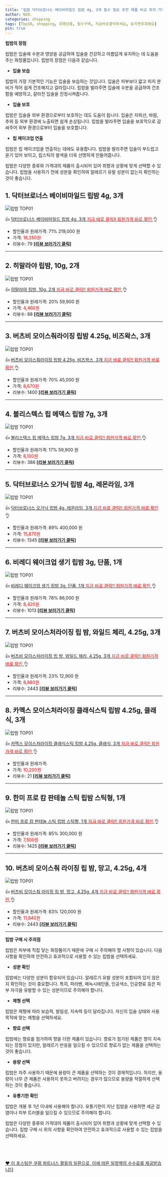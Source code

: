```yaml
---
title: "립밤 닥터브로너스 베이비마일드 립밤 4g, 3개 필수 필요 추천 제품 비교 최저 가격 비교 장점 구매 후기 구매평"
author: NEO.
categories: shopping
tags: [Top10, shopping, 유행상품, 필수구매, 지금바로클릭하세요, 놓치면후회해요]
pin: true
---
```

**립밤의 장점**

립밤은 입술에 수분과 영양을 공급하여 입술을 건강하고 아름답게 유지하는 데 도움을 주는 화장품입니다. 립밤의 장점은 다음과 같습니다.

* **입술 보습**

립밤의 가장 기본적인 기능은 입술을 보습하는 것입니다. 입술은 피부보다 얇고 피지 분비가 적어 쉽게 건조해지고 갈라집니다. 립밤을 발라주면 입술에 수분을 공급하여 건조함을 예방하고, 갈라진 입술을 진정시켜줍니다.

* **입술 보호**

립밤은 입술을 외부 환경으로부터 보호하는 데도 도움이 됩니다. 입술은 자외선, 바람, 추위 등 외부 환경에 노출되면 쉽게 손상됩니다. 립밤을 발라주면 입술을 보호막으로 감싸주어 외부 환경으로부터 입술을 보호합니다.

* **립 메이크업 연출**

립밤은 립 메이크업을 연출하는 데에도 유용합니다. 립밤을 발라주면 입술이 부드럽고 윤기 있어 보이고, 립스틱의 발색을 더욱 선명하게 만들어줍니다.

립밤은 다양한 종류와 가격대의 제품이 출시되어 있어 취향과 상황에 맞게 선택할 수 있습니다. 립밤을 사용하기 전에 성분을 확인하여 알레르기 유발 성분이 없는지 확인하는 것이 좋습니다.

   

## 1. 닥터브로너스 베이비마일드 립밤 4g, 3개

![립밤 TOP01](https://thumbnail6.coupangcdn.com/thumbnails/remote/490x490ex/image/retail/images/33248569553234-cb4773e9-a5ed-477d-a3b5-a9e56d8ead1a.jpg)


👍 [닥터브로너스 베이비마일드 립밤 4g, 3개 <font color=red> 지금 바로 클릭!! 회원가격 바로 확인 </font> ](https://link.coupang.com/re/AFFSDP?lptag=AF3617701&subid=GithubCoopas&pageKey=130666514&traceid=V0-153&itemId=19167892434&vendorItemId=70229782118) 👌 


- 할인율과 원래가격: 71%  219,000   원
- 가격: <span style='color:red'>16,350원</span>
- 리뷰수: 79  [**[리뷰 보러가기 클릭]**](https://link.coupang.com/re/AFFSDP?lptag=AF3617701&subid=GithubCoopas&pageKey=130666514&traceid=V0-153&itemId=19167892434&vendorItemId=70229782118)

---


   

## 2. 히말라야 립밤, 10g, 2개

![립밤 TOP01](https://thumbnail8.coupangcdn.com/thumbnails/remote/490x490ex/image/product/image/vendoritem/2019/06/12/3011049552/2e185311-53d9-4b13-922c-cae2fc0a7b4a.jpg)


👍 [히말라야 립밤, 10g, 2개 <font color=red> 지금 바로 클릭!! 회원가격 바로 확인 </font> ](https://link.coupang.com/re/AFFSDP?lptag=AF3617701&subid=GithubCoopas&pageKey=120680&traceid=V0-153&itemId=8040718&vendorItemId=3011049552) 👌 


- 할인율과 원래가격: 20%  59,900   원
- 가격: <span style='color:red'>4,460원</span>
- 리뷰수: 88  [**[리뷰 보러가기 클릭]**](https://link.coupang.com/re/AFFSDP?lptag=AF3617701&subid=GithubCoopas&pageKey=120680&traceid=V0-153&itemId=8040718&vendorItemId=3011049552)

---


   

## 3. 버츠비 모이스춰라이징 립밤 4.25g, 비즈왁스, 3개

![립밤 TOP01](https://thumbnail10.coupangcdn.com/thumbnails/remote/490x490ex/image/retail/images/3047175928522482-47c5c5ac-02a0-4761-af6b-eebdc693a820.jpg)


👍 [버츠비 모이스춰라이징 립밤 4.25g, 비즈왁스, 3개 <font color=red> 지금 바로 클릭!! 회원가격 바로 확인 </font> ](https://link.coupang.com/re/AFFSDP?lptag=AF3617701&subid=GithubCoopas&pageKey=6342739001&traceid=V0-153&itemId=19176026326&vendorItemId=80570099639) 👌 


- 할인율과 원래가격: 70%  45,000   원
- 가격: <span style='color:red'>8,670원</span>
- 리뷰수: 1400  [**[리뷰 보러가기 클릭]**](https://link.coupang.com/re/AFFSDP?lptag=AF3617701&subid=GithubCoopas&pageKey=6342739001&traceid=V0-153&itemId=19176026326&vendorItemId=80570099639)

---


   

## 4. 블리스텍스 립 메덱스 립밤 7g, 3개

![립밤 TOP01](https://thumbnail6.coupangcdn.com/thumbnails/remote/490x490ex/image/retail/images/1059104312183562-f3613307-6d36-4d37-b5e7-f9ea8f57c758.jpg)


👍 [블리스텍스 립 메덱스 립밤 7g, 3개 <font color=red> 지금 바로 클릭!! 회원가격 바로 확인 </font> ](https://link.coupang.com/re/AFFSDP?lptag=AF3617701&subid=GithubCoopas&pageKey=7694177901&traceid=V0-153&itemId=19167891924&vendorItemId=5604254659) 👌 


- 할인율과 원래가격: 17%  59,900   원
- 가격: <span style='color:red'>8,100원</span>
- 리뷰수: 386  [**[리뷰 보러가기 클릭]**](https://link.coupang.com/re/AFFSDP?lptag=AF3617701&subid=GithubCoopas&pageKey=7694177901&traceid=V0-153&itemId=19167891924&vendorItemId=5604254659)

---


   

## 5. 닥터브로너스 오가닉 립밤 4g, 레몬라임, 3개

![립밤 TOP01](https://thumbnail9.coupangcdn.com/thumbnails/remote/490x490ex/image/retail/images/4921241179843054-9a886cfe-b336-495e-842c-adfd181a3294.jpg)


👍 [닥터브로너스 오가닉 립밤 4g, 레몬라임, 3개 <font color=red> 지금 바로 클릭!! 회원가격 바로 확인 </font> ](https://link.coupang.com/re/AFFSDP?lptag=AF3617701&subid=GithubCoopas&pageKey=130666514&traceid=V0-153&itemId=2245619797&vendorItemId=70243043355) 👌 


- 할인율과 원래가격: 89%  400,000   원
- 가격: <span style='color:red'>15,870원</span>
- 리뷰수: 1345  [**[리뷰 보러가기 클릭]**](https://link.coupang.com/re/AFFSDP?lptag=AF3617701&subid=GithubCoopas&pageKey=130666514&traceid=V0-153&itemId=2245619797&vendorItemId=70243043355)

---


   

## 6. 비레디 웨이크업 생기 립밤 3g, 단품, 1개

![립밤 TOP01](https://thumbnail8.coupangcdn.com/thumbnails/remote/490x490ex/image/retail/images/2023/06/27/10/7/4ccf3849-c7e1-4aeb-83a1-c5d4a74edb52.jpg)


👍 [비레디 웨이크업 생기 립밤 3g, 단품, 1개 <font color=red> 지금 바로 클릭!! 회원가격 바로 확인 </font> ](https://link.coupang.com/re/AFFSDP?lptag=AF3617701&subid=GithubCoopas&pageKey=7201363235&traceid=V0-153&itemId=18203875038&vendorItemId=86396186605) 👌 


- 할인율과 원래가격: 78%  86,000   원
- 가격: <span style='color:red'>8,420원</span>
- 리뷰수: 1013  [**[리뷰 보러가기 클릭]**](https://link.coupang.com/re/AFFSDP?lptag=AF3617701&subid=GithubCoopas&pageKey=7201363235&traceid=V0-153&itemId=18203875038&vendorItemId=86396186605)

---


   

## 7. 버츠비 모이스처라이징 립 밤, 와일드 체리, 4.25g, 3개

![립밤 TOP01](https://thumbnail6.coupangcdn.com/thumbnails/remote/490x490ex/image/retail/images/f3f447cf-312a-4585-a581-4f44d43617466103752342525403427.png)


👍 [버츠비 모이스처라이징 립 밤, 와일드 체리, 4.25g, 3개 <font color=red> 지금 바로 클릭!! 회원가격 바로 확인 </font> ](https://link.coupang.com/re/AFFSDP?lptag=AF3617701&subid=GithubCoopas&pageKey=6342739001&traceid=V0-153&itemId=20086916814&vendorItemId=86604323477) 👌 


- 할인율과 원래가격: 23%  12,900   원
- 가격: <span style='color:red'>8,880원</span>
- 리뷰수: 2443  [**[리뷰 보러가기 클릭]**](https://link.coupang.com/re/AFFSDP?lptag=AF3617701&subid=GithubCoopas&pageKey=6342739001&traceid=V0-153&itemId=20086916814&vendorItemId=86604323477)

---


   

## 8. 카멕스 모이스처라이징 클래식스틱 립밤 4.25g, 클래식, 3개

![립밤 TOP01](https://thumbnail8.coupangcdn.com/thumbnails/remote/490x490ex/image/retail/images/3224913707019109-3ee89e37-a1e8-4e79-aa03-835f406b638f.jpg)


👍 [카멕스 모이스처라이징 클래식스틱 립밤 4.25g, 클래식, 3개 <font color=red> 지금 바로 클릭!! 회원가격 바로 확인 </font> ](https://link.coupang.com/re/AFFSDP?lptag=AF3617701&subid=GithubCoopas&pageKey=2335357598&traceid=V0-153&itemId=2071305189&vendorItemId=80858296943) 👌 


- 할인율과 원래가격: 
- 가격: <span style='color:red'>10,200원</span>
- 리뷰수: 21  [**[리뷰 보러가기 클릭]**](https://link.coupang.com/re/AFFSDP?lptag=AF3617701&subid=GithubCoopas&pageKey=2335357598&traceid=V0-153&itemId=2071305189&vendorItemId=80858296943)

---


   

## 9. 한미 프로 캄 판테놀 스틱 립밤 스틱형, 1개

![립밤 TOP01](https://thumbnail6.coupangcdn.com/thumbnails/remote/490x490ex/image/vendor_inventory/0e9a/0f1cc614ea24436e3cdb194849d27a96e8a8eb23e1ce3e5a883b61e03713.jpg)


👍 [한미 프로 캄 판테놀 스틱 립밤 스틱형, 1개 <font color=red> 지금 바로 클릭!! 회원가격 바로 확인 </font> ](https://link.coupang.com/re/AFFSDP?lptag=AF3617701&subid=GithubCoopas&pageKey=7677852862&traceid=V0-153&itemId=20499571664&vendorItemId=87577497934) 👌 


- 할인율과 원래가격: 85%  300,000   원
- 가격: <span style='color:red'>7,500원</span>
- 리뷰수: 1425  [**[리뷰 보러가기 클릭]**](https://link.coupang.com/re/AFFSDP?lptag=AF3617701&subid=GithubCoopas&pageKey=7677852862&traceid=V0-153&itemId=20499571664&vendorItemId=87577497934)

---


   

## 10. 버츠비 모이스춰 라이징 립 밤, 망고, 4.25g, 4개

![립밤 TOP01](https://thumbnail10.coupangcdn.com/thumbnails/remote/490x490ex/image/retail/images/db797e21-7561-47e3-b69b-a6404bde2fab973009082960536310.png)


👍 [버츠비 모이스춰 라이징 립 밤, 망고, 4.25g, 4개 <font color=red> 지금 바로 클릭!! 회원가격 바로 확인 </font> ](https://link.coupang.com/re/AFFSDP?lptag=AF3617701&subid=GithubCoopas&pageKey=6342739001&traceid=V0-153&itemId=20086889997&vendorItemId=86604320064) 👌 


- 할인율과 원래가격: 83%  120,000   원
- 가격: <span style='color:red'>11,840원</span>
- 리뷰수: 2443  [**[리뷰 보러가기 클릭]**](https://link.coupang.com/re/AFFSDP?lptag=AF3617701&subid=GithubCoopas&pageKey=6342739001&traceid=V0-153&itemId=20086889997&vendorItemId=86604320064)

---
**립밤 구매 시 주의점**

립밤은 피부에 직접 닿는 화장품이기 때문에 구매 시 주의해야 할 사항이 있습니다. 다음 사항을 확인하여 안전하고 효과적으로 사용할 수 있는 립밤을 선택하세요.

* **성분 확인**

립밤에는 다양한 성분이 함유되어 있습니다. 알레르기 유발 성분이 포함되어 있지 않은지 확인하는 것이 중요합니다. 특히, 파라벤, 페녹시에탄올, 인공색소, 인공향료 등은 피부 자극을 유발할 수 있는 성분이므로 주의해야 합니다.

* **제형 선택**

립밤은 제형에 따라 보습력, 발림성, 지속력 등이 달라집니다. 자신의 입술 상태와 사용 목적에 맞는 제형을 선택하세요.

* **향료 선택**

립밤에는 향료를 첨가하여 향을 더한 제품이 있습니다. 향료가 첨가된 제품은 향이 지속되는 장점이 있지만, 알레르기 반응을 일으킬 수 있으므로 향료가 없는 제품을 선택하는 것이 좋습니다.

* **용량 선택**

립밤은 자주 사용하기 때문에 용량이 큰 제품을 선택하는 것이 경제적입니다. 하지만, 용량이 너무 큰 제품은 사용하지 못하고 버려지는 경우가 많으므로 용량을 적절하게 선택하는 것이 좋습니다.

* **유통기한 확인**

립밤은 개봉 후 1년 이내에 사용해야 합니다. 유통기한이 지난 립밤을 사용하면 세균 감염이나 피부 트러블을 일으킬 수 있으므로 주의해야 합니다.

립밤은 다양한 종류와 가격대의 제품이 출시되어 있어 취향과 상황에 맞게 선택할 수 있습니다. 립밤 구매 시 위의 사항을 확인하여 안전하고 효과적으로 사용할 수 있는 립밤을 선택하세요.<br><br><br><br><br> [ ❤  이 포스팅은 쿠팡 파트너스 활동의 일환으로, 이에 따른 일정액의 수수료를 제공받습니다](https://link.coupang.com/a/bcEFyh)